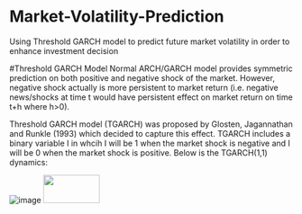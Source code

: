# Market-Volatility-Prediction
Using Threshold GARCH model to predict future market volatility in order to enhance investment decision

#Threshold GARCH Model
Normal ARCH/GARCH model provides symmetric prediction on both positive and negative shock of the market. However, negative shock actually is more persistent to market return (i.e. negative news/shocks at time t would have persistent effect on market return on time t+h where h>0).

Threshold GARCH model (TGARCH) was proposed by Glosten, Jagannathan and Runkle (1993) which decided to capture this effect. TGARCH includes a binary variable I in whcih I will be 1 when the market shock is negative and I will be 0 when the market shock is positive. Below is the TGARCH(1,1) dynamics:
  
![image](https://user-images.githubusercontent.com/80605152/142313495-ef0f2b05-dea9-4d89-9fcf-04101eefbf53.png)
<img src="https://user-images.githubusercontent.com/80605152/142313495-ef0f2b05-dea9-4d89-9fcf-04101eefbf53.png" width="100" height="50">

